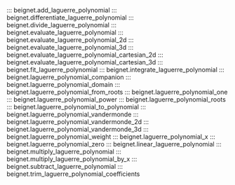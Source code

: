 ::: beignet.add_laguerre_polynomial
::: beignet.differentiate_laguerre_polynomial
::: beignet.divide_laguerre_polynomial
::: beignet.evaluate_laguerre_polynomial
::: beignet.evaluate_laguerre_polynomial_2d
::: beignet.evaluate_laguerre_polynomial_3d
::: beignet.evaluate_laguerre_polynomial_cartesian_2d
::: beignet.evaluate_laguerre_polynomial_cartesian_3d
::: beignet.fit_laguerre_polynomial
::: beignet.integrate_laguerre_polynomial
::: beignet.laguerre_polynomial_companion
::: beignet.laguerre_polynomial_domain
::: beignet.laguerre_polynomial_from_roots
::: beignet.laguerre_polynomial_one
::: beignet.laguerre_polynomial_power
::: beignet.laguerre_polynomial_roots
::: beignet.laguerre_polynomial_to_polynomial
::: beignet.laguerre_polynomial_vandermonde
::: beignet.laguerre_polynomial_vandermonde_2d
::: beignet.laguerre_polynomial_vandermonde_3d
::: beignet.laguerre_polynomial_weight
::: beignet.laguerre_polynomial_x
::: beignet.laguerre_polynomial_zero
::: beignet.linear_laguerre_polynomial
::: beignet.multiply_laguerre_polynomial
::: beignet.multiply_laguerre_polynomial_by_x
::: beignet.subtract_laguerre_polynomial
::: beignet.trim_laguerre_polynomial_coefficients